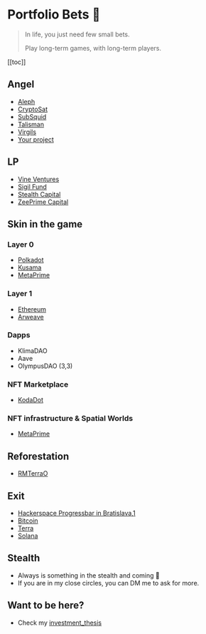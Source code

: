 # Portfolio Bets 🎲

> In life, you just need few small bets.
>
> Play long-term games, with long-term players.
>
[[toc]]

## Angel 
- [Aleph](https://aleph.im/)
- [CryptoSat](https://cryptosat.io/)
- [SubSquid](https://www.subsquid.io/)
- [Talisman](https://talisman.community/)
- [Virgils](http://virgils.io/)
- [Your project]()

## LP 
- [Vine Ventures](https://vine.vc/)
- [Sigil Fund](https://www.sigilfund.com/)
- [Stealth Capital](https://www.stealthcap.io/)
- [ZeePrime Capital](https://zeeprime.capital/portfolio)

## Skin in the game
### Layer 0
- [Polkadot](https://kusama.network)
- [Kusama](https://polkadot.network)
- [MetaPrime](https://twitter.com/metaprime_net)

### Layer 1
- [Ethereum](https://en.wikipedia.org/wiki/Ethereum)
- [Arweave](https://www.arweave.org/)

### Dapps
- KlimaDAO
- Aave
- OlympusDAO (3,3)

### NFT Marketplace
- [KodaDot](https://twitter.com/kodadot)

### NFT infrastructure & Spatial Worlds 
- [MetaPrime](https://metaprime.network/)

## Reforestation
- [RMTerraO](https://twitter.com/rmterraO)

## Exit
- [Hackerspace Progressbar in Bratislava](https://progressbar.sk),[1](https://sk.wikipedia.org/wiki/Progressbar)
- [Bitcoin](https://en.wikipedia.org/wiki/Bitcoin)
- [Terra](https://www.terra.money/)
- [Solana](https://en.wikipedia.org/wiki/Solana_(blockchain_platform))

## Stealth
- Always is something in the stealth and coming 👀
- If you are in my close circles, you can DM me to ask for more.

## Want to be here?
- Check my [investment_thesis](investment_thesis)
